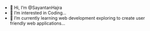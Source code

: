- 👋 Hi, I’m @SayantanHajra
- 👀 I’m interested in Coding...
- 🌱 I’m currently learning web development exploring to create user friendly web applications...

<!---
SayantanHajra is a ✨ special ✨ repository because its `README.md` (this file) appears on your GitHub profile.
You can click the Preview link to take a look at your changes.
--->
